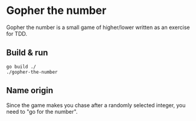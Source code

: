 # Gopher the number
Gopher the number is a small game of higher/lower written
as an exercise for TDD.

## Build & run
```shell
go build ./
./gopher-the-number
```

## Name origin
Since the game makes you chase after a randomly selected integer,
you need to "go for the number".
